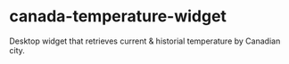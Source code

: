 # canada-temperature-widget
Desktop widget that retrieves current &amp; historial temperature by Canadian city.

